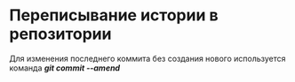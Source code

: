 # Переписывание истории в репозитории

Для изменения последнего коммита без создания нового используется команда ***git commit --amend***